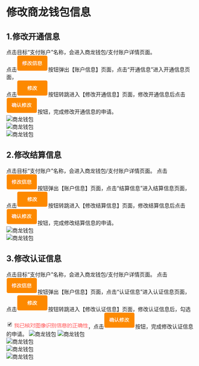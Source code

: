 # 修改商龙钱包信息
## 1.修改开通信息
点击目标“支付账户”名称，会进入商龙钱包/支付账户详情页面。  
点击![商龙钱包](picture\\商龙钱包\\66.png)按钮弹出【账户信息】页面，点击“开通信息”进入开通信息页面，  
点击![商龙钱包](picture\\商龙钱包\\67.png)按钮转跳进入【修改开通信息】页面，修改开通信息后点击![商龙钱包](picture\\商龙钱包\\68.png)按钮，完成修改开通信息的申请。  
![商龙钱包](picture\\商龙钱包\\69.png=-500)  
![商龙钱包](picture\\商龙钱包\\70.png=-500)  
![商龙钱包](picture\\商龙钱包\\71.png=700-)
## 2.修改结算信息
点击目标“支付账户”名称，会进入商龙钱包/支付账户详情页面。
点击![商龙钱包](picture\\商龙钱包\\66.png)按钮弹出【账户信息】页面，点击“结算信息”进入结算信息页面，  
点击![商龙钱包](picture\\商龙钱包\\67.png)按钮转跳进入【修改结算信息】页面，修改结算信息后点击![商龙钱包](picture\\商龙钱包\\68.png)按钮，完成修改结算信息的申请。  
![商龙钱包](picture\\商龙钱包\\72.png=-500)  
![商龙钱包](picture\\商龙钱包\\73.png=-500)  
## 3.修改认证信息
点击目标“支付账户”名称，会进入商龙钱包/支付账户详情页面。
点击![商龙钱包](picture\\商龙钱包\\66.png)按钮弹出【账户信息】页面，点击“认证信息”进入认证信息页面，  
点击![商龙钱包](picture\\商龙钱包\\67.png)按钮转跳进入【修改认证信息】页面，修改认证信息后，勾选![商龙钱包](picture\\商龙钱包\\74.png)，点击![商龙钱包](picture\\商龙钱包\\68.png)按钮，完成修改认证信息的申请。
![商龙钱包](picture\\商龙钱包\\75.png=-500)
![商龙钱包](picture\\商龙钱包\\76.png=700-)  
![商龙钱包](picture\\商龙钱包\\77.png=700-)  
![商龙钱包](picture\\商龙钱包\\78.png=700-)  
![商龙钱包](picture\\商龙钱包\\79.png=700-)  